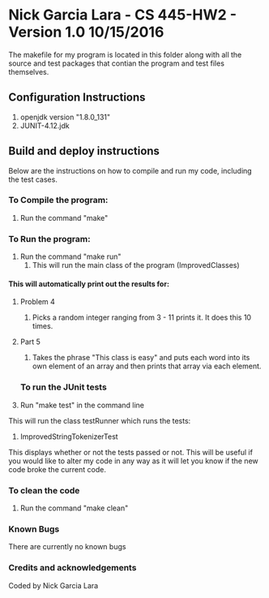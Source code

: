 # Nick Garcia Lara - CS 445-HW2 - Version 1.0 10/15/2016
The makefile for my program is located in this folder along with all the source and test packages that contian the program and test files themselves.

## Configuration Instructions
1. openjdk version "1.8.0_131"
2. JUNIT-4.12.jdk

## Build and deploy instructions
Below are the instructions on how to compile and run my code, including the test cases.

### To Compile the program:
1. Run the command "make"

### To Run the program:
1. Run the command "make run"
	1. This will run the main class of the program (ImprovedClasses)

#### This will automatically print out the results for:
1. Problem 4
	1. Picks a random integer ranging from 3 - 11 prints it. It does this 10 times. 
2. Part 5 
	1. Takes the phrase "This class is easy" and puts each word into its own element of an array and then prints that array via each element.
	
	### To run the JUnit tests 
1. Run "make test" in the command line

This will run the class testRunner which runs the tests:
1. ImprovedStringTokenizerTest

This displays whether or not the tests passed or not. This will be useful if you would like to alter my code in any way as it will let you know if the new code broke the current code.

### To clean the code
1. Run the command "make clean"

### Known Bugs
There are currently no known bugs

### Credits and acknowledgements
Coded by Nick Garcia Lara
